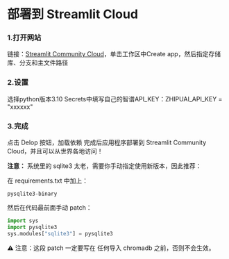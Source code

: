 # 部署到 Streamlit Cloud
### 1.打开网站
链接：[Streamlit Community Cloud](https://share.streamlit.io/)，单击工作区中Create app，然后指定存储库、分支和主文件路径


### 2.设置
选择python版本3.10
Secrets中填写自己的智谱API_KEY：ZHIPUAI_API_KEY = "xxxxxx"

### 3.完成
点击 Delop 按钮，加载依赖
完成后应用程序部署到 Streamlit Community Cloud，并且可以从世界各地访问！

**注意：**
系统里的 sqlite3 太老，需要你手动指定使用新版本，因此推荐：

在 requirements.txt 中加上：
```
pysqlite3-binary
```

然后在代码最前面手动 patch：

```python
import sys
import pysqlite3
sys.modules["sqlite3"] = pysqlite3
```
⚠️ 注意：这段 patch 一定要写在 任何导入 chromadb 之前，否则不会生效。
